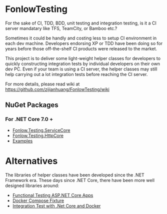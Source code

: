 # FonlowTesting

For the sake of CI, TDD, BDD, unit testing and integration testing, is it a CI server mandatary like TFS, TeamCity, or Bamboo etc.? 

Sometimes it could be handly and costing less to setup CI environment in each dev machine. Developers endorsing XP or TDD have been doing so for years before those off-the-shelf CI products were released to the market.

This project is to deliver some light-weight helper classes for developers to quickly constructing integration tests by individual developers on their own dev PC. Even if your team is using a CI server, the helper classes may still help carrying out a lot integration tests before reaching the CI server.

For more details, please read wiki at https://github.com/zijianhuang/FonlowTesting/wiki

## NuGet Packages

### For .NET Core 7.0 +

* [Fonlow.Testing.ServiceCore](https://www.nuget.org/packages/Fonlow.Testing.ServiceCore/)
* [Fonlow.Testing.HttpCore](https://www.nuget.org/packages/Fonlow.Testing.HttpCore/)
* [Examples](https://github.com/zijianhuang/DemoCoreWeb/tree/master/Tests/IntegrationTestsCore)

# Alternatives

The libraries of helper classes have been developed since the .NET Framework era. These days since .NET Core, there have been more well designed libraries around:

* [Functional Testing ASP.NET Core Apps](https://learn.microsoft.com/en-us/dotnet/architecture/modern-web-apps-azure/test-asp-net-core-mvc-apps#functional-testing-aspnet-core-apps)
* [Docker Compose Fixture](https://github.com/devjoes/DockerComposeFixture)
* [Integration Test with .Net Core and Docker](https://ademcatamak.medium.com/integration-test-with-net-core-and-docker-21b241f7372)